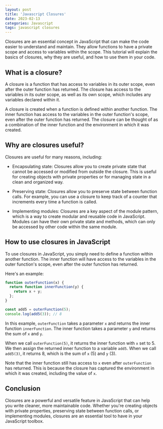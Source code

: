 ```yaml
---
layout: post
title: 'Javascript Closures'
date: 2023-02-13
categories: Javascript
tags: javascript closures
---
```


Closures are an essential concept in JavaScript that can make the code easier to understand and maintain. They allow functions to have a private scope and access to variables within the scope. This tutorial will explain the basics of closures, why they are useful, and how to use them in your code.

## What is a closure?

A closure is a function that has access to variables in its outer scope, even after the outer function has returned. The closure has access to the variables in its outer scope, as well as its own scope, which includes any variables declared within it.

A closure is created when a function is defined within another function. The inner function has access to the variables in the outer function's scope, even after the outer function has returned. The closure can be thought of as a combination of the inner function and the environment in which it was created.

## Why are closures useful?

Closures are useful for many reasons, including:

- Encapsulating state: Closures allow you to create private state that cannot be accessed or modified from outside the closure. This is useful for creating objects with private properties or for managing state in a clean and organized way.

- Preserving state: Closures allow you to preserve state between function calls. For example, you can use a closure to keep track of a counter that increments every time a function is called.

- Implementing modules: Closures are a key aspect of the module pattern, which is a way to create modular and reusable code in JavaScript. Modules can have their own private state and methods, which can only be accessed by other code within the same module.

## How to use closures in JavaScript

To use closures in JavaScript, you simply need to define a function within another function. The inner function will have access to the variables in the outer function's scope, even after the outer function has returned.

Here's an example:

```javascript
function outerFunction(x) {
  return function innerFunction(y) {
    return x + y;
  };
}

const add5 = outerFunction(5);
console.log(add5(3)); // 8
```

In this example, `outerFunction` takes a parameter `x` and returns the inner function `innerFunction`. The inner function takes a parameter `y` and returns the sum of `x` and `y`.

When we call `outerFunction(5)`, it returns the inner function with `x` set to 5. We then assign the returned inner function to a variable `add5`. When we call `add5(3)`, it returns 8, which is the sum of `x` (5) and `y` (3).

Note that the inner function still has access to `x` even after `outerFunction` has returned. This is because the closure has captured the environment in which it was created, including the value of `x`.

## Conclusion

Closures are a powerful and versatile feature in JavaScript that can help you write cleaner, more maintainable code. Whether you're creating objects with private properties, preserving state between function calls, or implementing modules, closures are an essential tool to have in your JavaScript toolbox.

